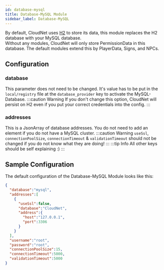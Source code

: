 ```yaml
---
id: database-mysql
title: Database-MySQL Module
sidebar_label: Database-MySQL
---
```


By default, CloudNet uses [H2](https://h2database.com/) to store its data, this module replaces the H2 database with your MySQL database.  
Without any modules, CloudNet will only store PermissionData in this database. The default modules extend this by PlayerData, Signs, and NPCs.
## Configuration
### database
This parameter does not need to be changed. It's value has to be put in the `local/registry` file at the `database_provider` key to activate the MySQL-Database.
:::caution Warning
If you don't change this option, CloudNet will persist on H2 even if you put your correct credentials into the config.
:::
### addresses
This is a JsonArray of database addresses. You do not need to add an element if you do not have a MySQL cluster.
:::caution Warning
`useSsl`, `connectionPoolSize`, `connectionTimeout` & `validationTimeout` should not be changed if you do not know what they are doing!
:::
:::tip Info
All other keys should be self explaining :)
:::
## Sample Configuration
The default configuration of the Database-MySQL Module looks like this:
```json
{
  "database":"mysql",
  "addresses":[
    {
      "useSsl":false,
      "database":"CloudNet",
      "address":{
        "host":"127.0.0.1",
        "port":3306
      }
    }
  ],
  "username":"root",
  "password":"root",
  "connectionPoolSize":15,
  "connectionTimeout":5000,
  "validationTimeout":5000
}
```